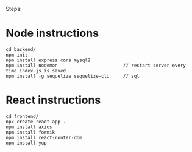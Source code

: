 Steps:

# Node instructions
```
cd backend/
npm init 
npm install express cors mysql2
npm install nodemon                        // restart server every time index.js is saved
npm install -g sequelize sequelize-cli     // sql
```

# React instructions
```
cd frontend/
npx create-react-app .
npm install axios
npm install formik
npm install react-router-dom
npm install yup
```
